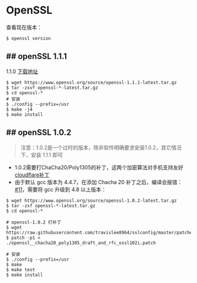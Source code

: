 # OpenSSL

查看现在版本：
```
$ openssl version
```


## ## openSSL 1.1.1

1.1.0 [下载地址](https://www.openssl.org/source/openssl-1.1.1-latest.tar.gz "下载地址")
```
$ wget https://www.openssl.org/source/openssl-1.1.1-latest.tar.gz
$ tar -zxvf openssl-*-latest.tar.gz
$ cd openssl-*
# 安装
$ ./config --prefix=/usr
$ make -j4
$ make install
```

## ## openSSL 1.0.2

> 注意：1.0.2是一个过时的版本，除非软件明确要求安装1.0.2，其它情况下，安装 1.1.1 即可


- 1.0.2需要打ChaCha20/Poly1305的补丁，这两个加密算法对手机支持友好 [cloudflare补丁](https://github.com/travislee8964/sslconfig/tree/master/patches "cloudflare补丁")
- 由于默认 gcc 版本为 4.4.7，在添加 Chacha 20 补丁之后，编译会报错：[#11](https://github.com/cloudflare/sslconfig/issues/11 "#11")，需要将 gcc 升级到 4.8 以上版本：

```
$ wget https://www.openssl.org/source/openssl-1.0.2-latest.tar.gz
$ tar -zxf openssl-*-latest.tar.gz
$ cd openssl-*

# openssl-1.0.2 打补丁
$ wget https://raw.githubusercontent.com/travislee8964/sslconfig/master/patches/openssl__chacha20_poly1305_draft_and_rfc_ossl102i.patch
$ patch -p1 < ./openssl__chacha20_poly1305_draft_and_rfc_ossl102i.patch

# 安装
$ ./config --prefix=/usr
$ make
$ make test
$ make install
```

